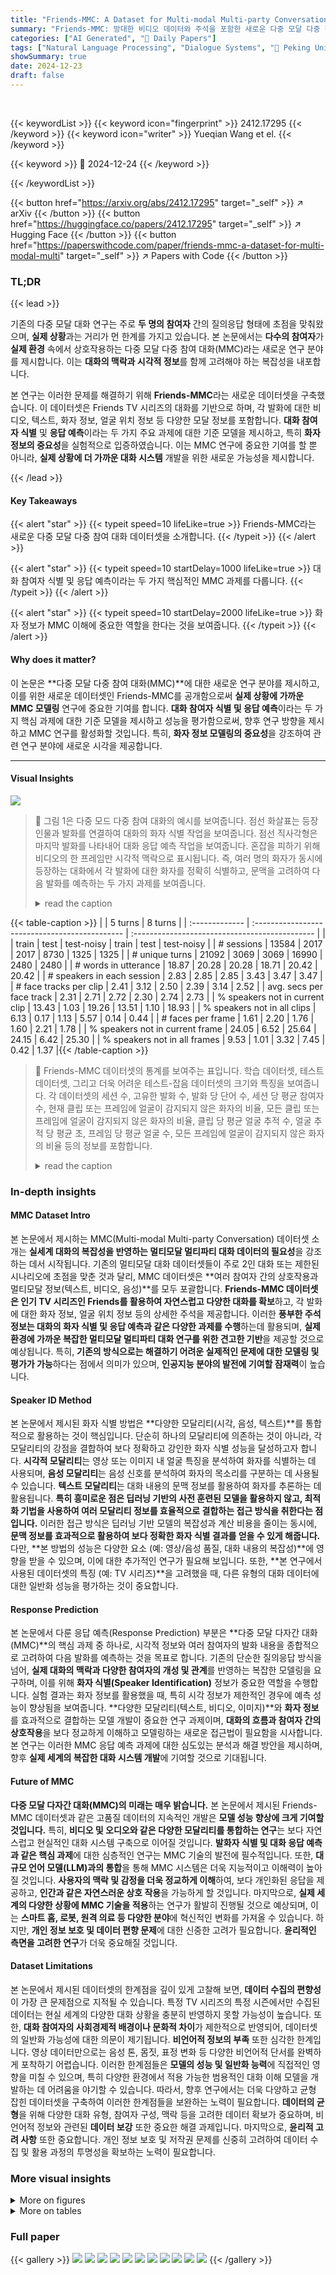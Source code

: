 ```yaml
---
title: "Friends-MMC: A Dataset for Multi-modal Multi-party Conversation Understanding"
summary: "Friends-MMC: 방대한 비디오 데이터와 주석을 포함한 새로운 다중 모달 다중 참여 대화 데이터셋을 통해 실제 세계의 대화 이해를 위한 새로운 가능성을 제시합니다!"
categories: ["AI Generated", "🤗 Daily Papers"]
tags: ["Natural Language Processing", "Dialogue Systems", "🏢 Peking University",]
showSummary: true
date: 2024-12-23
draft: false
---
```


<br>

{{< keywordList >}}
{{< keyword icon="fingerprint" >}} 2412.17295 {{< /keyword >}}
{{< keyword icon="writer" >}} Yueqian Wang et el. {{< /keyword >}}
 
{{< keyword >}} 🤗 2024-12-24 {{< /keyword >}}
 
{{< /keywordList >}}

{{< button href="https://arxiv.org/abs/2412.17295" target="_self" >}}
↗ arXiv
{{< /button >}}
{{< button href="https://huggingface.co/papers/2412.17295" target="_self" >}}
↗ Hugging Face
{{< /button >}}
{{< button href="https://paperswithcode.com/paper/friends-mmc-a-dataset-for-multi-modal-multi" target="_self" >}}
↗ Papers with Code
{{< /button >}}




### TL;DR


{{< lead >}}

기존의 다중 모달 대화 연구는 주로 **두 명의 참여자** 간의 질의응답 형태에 초점을 맞춰왔으며, **실제 상황**과는 거리가 먼 한계를 가지고 있습니다.  본 논문에서는 **다수의 참여자**가 **실제 환경** 속에서 상호작용하는 다중 모달 다중 참여 대화(MMC)라는 새로운 연구 분야를 제시합니다.  이는  **대화의 맥락과 시각적 정보**를 함께 고려해야 하는 복잡성을 내포합니다.

본 연구는 이러한 문제를 해결하기 위해 **Friends-MMC**라는 새로운 데이터셋을 구축했습니다. 이 데이터셋은 Friends TV 시리즈의 대화를 기반으로 하며, 각 발화에 대한 비디오, 텍스트, 화자 정보, 얼굴 위치 정보 등 다양한 모달 정보를 포함합니다.  **대화 참여자 식별** 및 **응답 예측**이라는 두 가지 주요 과제에 대한 기준 모델을 제시하고, 특히 **화자 정보의 중요성**을 실험적으로 입증하였습니다.  이는 MMC 연구에 중요한 기여를 할 뿐 아니라, **실제 상황에 더 가까운 대화 시스템** 개발을 위한 새로운 가능성을 제시합니다.

{{< /lead >}}


#### Key Takeaways

{{< alert "star" >}}
{{< typeit speed=10 lifeLike=true >}} Friends-MMC라는 새로운 다중 모달 다중 참여 대화 데이터셋을 소개합니다. {{< /typeit >}}
{{< /alert >}}

{{< alert "star" >}}
{{< typeit speed=10 startDelay=1000 lifeLike=true >}} 대화 참여자 식별 및 응답 예측이라는 두 가지 핵심적인 MMC 과제를 다룹니다. {{< /typeit >}}
{{< /alert >}}

{{< alert "star" >}}
{{< typeit speed=10 startDelay=2000 lifeLike=true >}} 화자 정보가 MMC 이해에 중요한 역할을 한다는 것을 보여줍니다. {{< /typeit >}}
{{< /alert >}}

#### Why does it matter?
이 논문은 **다중 모달 다중 참여 대화(MMC)**에 대한 새로운 연구 분야를 제시하고, 이를 위한 새로운 데이터셋인 Friends-MMC를 공개함으로써 **실제 상황에 가까운 MMC 모델링** 연구에 중요한 기여를 합니다.  **대화 참여자 식별 및 응답 예측**이라는 두 가지 핵심 과제에 대한 기준 모델을 제시하고 성능을 평가함으로써, 향후 연구 방향을 제시하고 MMC 연구를 활성화할 것입니다. 특히, **화자 정보 모델링의 중요성**을 강조하여 관련 연구 분야에 새로운 시각을 제공합니다.

------
#### Visual Insights



![](https://arxiv.org/html/2412.17295/x1.png)

> 🔼 그림 1은 다중 모드 다중 참여 대화의 예시를 보여줍니다.  점선 화살표는 등장인물과 발화를 연결하여 대화의 화자 식별 작업을 보여줍니다.  점선 직사각형은 마지막 발화를 나타내어 대화 응답 예측 작업을 보여줍니다.  혼잡을 피하기 위해 비디오의 한 프레임만 시각적 맥락으로 표시됩니다.  즉, 여러 명의 화자가 동시에 등장하는 대화에서 각 발화에 대한 화자를 정확히 식별하고, 문맥을 고려하여 다음 발화를 예측하는 두 가지 과제를 보여줍니다.
> <details>
> <summary>read the caption</summary>
> Figure 1: An example of multi-modal multi-party conversation. The task of conversation speaker identification is to infer the dotted arrows pointing from characters to utterances, and the task of conversation response prediction is to infer the last utterance in the dotted rectangular. Only one frame of the video is shown as the visual context to avoid clutter.
> </details>





{{< table-caption >}}
|               | 5 turns                                      | 8 turns                                      |
| :------------- | :--------------------------------------------- | :--------------------------------------------- |
|               | train | test  | test-noisy | train | test  | test-noisy |
| # sessions     | 13584 | 2017  | 2017       | 8730  | 1325  | 1325       |
| # unique turns | 21092 | 3069  | 3069       | 16990 | 2480  | 2480       |
| # words in utterance | 18.87 | 20.28 | 20.28      | 18.71 | 20.42 | 20.42      |
| # speakers in each session | 2.83  | 2.85  | 2.85       | 3.43  | 3.47  | 3.47       |
| # face tracks per clip | 2.41  | 3.12  | 2.50       | 2.39  | 3.14  | 2.52       |
| avg. secs per face track | 2.31  | 2.71  | 2.72       | 2.30  | 2.74  | 2.73       |
| % speakers not in current clip | 13.43 | 1.03  | 19.26      | 13.51 | 1.10  | 18.93      |
| % speakers not in all clips | 6.13  | 0.17  | 1.13       | 5.57  | 0.14  | 0.44       |
| # faces per frame | 1.61  | 2.20  | 1.76       | 1.60  | 2.21  | 1.78       |
| % speakers not in current frame | 24.05 | 6.52  | 25.64      | 24.15 | 6.42  | 25.30      |
| % speakers not in all frames | 9.53  | 1.01  | 3.32       | 7.45  | 0.42  | 1.37       |{{< /table-caption >}}

> 🔼 Friends-MMC 데이터셋의 통계를 보여주는 표입니다. 학습 데이터셋, 테스트 데이터셋, 그리고 더욱 어려운 테스트-잡음 데이터셋의 크기와 특징을 보여줍니다. 각 데이터셋의 세션 수, 고유한 발화 수, 발화 당 단어 수, 세션 당 평균 참여자 수, 현재 클립 또는 프레임에 얼굴이 감지되지 않은 화자의 비율, 모든 클립 또는 프레임에 얼굴이 감지되지 않은 화자의 비율, 클립 당 평균 얼굴 추적 수, 얼굴 추적 당 평균 초, 프레임 당 평균 얼굴 수, 모든 프레임에 얼굴이 감지되지 않은 화자의 비율 등의 정보를 포함합니다.
> <details>
> <summary>read the caption</summary>
> Table 1: Dataset Statistics of Friends-MMC. We provide a train set, a test set and a more challenging test-noisy set.
> </details>





### In-depth insights


#### MMC Dataset Intro
본 논문에서 제시하는 MMC(Multi-modal Multi-party Conversation) 데이터셋 소개는 **실세계 대화의 복잡성을 반영하는 멀티모달 멀티파티 대화 데이터의 필요성**을 강조하는 데서 시작됩니다. 기존의 멀티모달 대화 데이터셋들이 주로 2인 대화 또는 제한된 시나리오에 초점을 맞춘 것과 달리, MMC 데이터셋은 **여러 참여자 간의 상호작용과 멀티모달 정보(텍스트, 비디오, 음성)**를 모두 포괄합니다.  **Friends-MMC 데이터셋은 인기 TV 시리즈인 Friends를 활용하여 자연스럽고 다양한 대화를 확보**하고, 각 발화에 대한 화자 정보, 얼굴 위치 정보 등의 상세한 주석을 제공합니다. 이러한 **풍부한 주석 정보는 대화의 화자 식별 및 응답 예측과 같은 다양한 과제를 수행**하는데 활용되며, **실제 환경에 가까운 복잡한 멀티모달 멀티파티 대화 연구를 위한 견고한 기반**을 제공할 것으로 예상됩니다. 특히, **기존의 방식으로는 해결하기 어려운 실제적인 문제에 대한 모델링 및 평가가 가능**하다는 점에서 의미가 있으며, **인공지능 분야의 발전에 기여할 잠재력**이 높습니다.

#### Speaker ID Method
본 논문에서 제시된 화자 식별 방법은 **다양한 모달리티(시각, 음성, 텍스트)**를 통합적으로 활용하는 것이 핵심입니다. 단순히 하나의 모달리티에 의존하는 것이 아니라, 각 모달리티의 강점을 결합하여 보다 정확하고 강인한 화자 식별 성능을 달성하고자 합니다.  **시각적 모달리티**는 영상 또는 이미지 내 얼굴 특징을 분석하여 화자를 식별하는 데 사용되며, **음성 모달리티**는 음성 신호를 분석하여 화자의 목소리를 구분하는 데 사용될 수 있습니다.  **텍스트 모달리티**는 대화 내용의 문맥 정보를 활용하여 화자를 추론하는 데 활용됩니다.  **특히 흥미로운 점은 딥러닝 기반의 사전 훈련된 모델을 활용하지 않고, 최적화 기법을 사용하여 여러 모달리티 정보를 효율적으로 결합하는 접근 방식을 취한다는 점입니다.** 이러한 접근 방식은 딥러닝 기반 모델의 복잡성과 계산 비용을 줄이는 동시에, **문맥 정보를 효과적으로 활용하여 보다 정확한 화자 식별 결과를 얻을 수 있게 해줍니다.**  다만, **본 방법의 성능은 다양한 요소 (예: 영상/음성 품질, 대화 내용의 복잡성)**에 영향을 받을 수 있으며, 이에 대한 추가적인 연구가 필요해 보입니다. 또한, **본 연구에서 사용된 데이터셋의 특징 (예: TV 시리즈)**을 고려했을 때, 다른 유형의 대화 데이터에 대한 일반화 성능을 평가하는 것이 중요합니다.

#### Response Prediction
본 논문에서 다룬 응답 예측(Response Prediction) 부분은 **다중 모달 다자간 대화(MMC)**의 핵심 과제 중 하나로, 시각적 정보와 여러 참여자의 발화 내용을 종합적으로 고려하여 다음 발화를 예측하는 것을 목표로 합니다.  기존의 단순한 질의응답 방식을 넘어, **실제 대화의 맥락과 다양한 참여자의 개성 및 관계**를 반영하는 복잡한 모델링을 요구하며, 이를 위해 **화자 식별(Speaker Identification)** 정보가 중요한 역할을 수행합니다.  실험 결과는 화자 정보를 활용했을 때, 특히 시각 정보가 제한적인 경우에 예측 성능이 향상됨을 보여줍니다.  **다양한 모달리티(텍스트, 비디오, 이미지)**와 **화자 정보**를 효과적으로 결합하는 모델 개발이 중요한 연구 과제이며, **대화의 흐름과 참여자 간의 상호작용**을 보다 정교하게 이해하고 모델링하는 새로운 접근법이 필요함을 시사합니다.  본 연구는 이러한 MMC 응답 예측 과제에 대한 심도있는 분석과 해결 방안을 제시하며, 향후 **실제 세계의 복잡한 대화 시스템 개발**에 기여할 것으로 기대됩니다.

#### Future of MMC
**다중 모달 다자간 대화(MMC)의 미래는 매우 밝습니다.**  본 논문에서 제시된 Friends-MMC 데이터셋과 같은 고품질 데이터의 지속적인 개발은 **모델 성능 향상에 크게 기여할 것입니다.** 특히, **비디오 및 오디오와 같은 다양한 모달리티를 통합하는 연구**는 보다 자연스럽고 현실적인 대화 시스템 구축으로 이어질 것입니다.  **발화자 식별 및 대화 응답 예측과 같은 핵심 과제**에 대한 심층적인 연구는 MMC 기술의 발전에 필수적입니다.  또한, **대규모 언어 모델(LLM)과의 통합**을 통해 MMC 시스템은 더욱 지능적이고 이해력이 높아질 것입니다.  **사용자의 맥락 및 감정을 더욱 정교하게 이해**하여, 보다 개인화된 응답을 제공하고, **인간과 같은 자연스러운 상호 작용**을 가능하게 할 것입니다. 마지막으로, **실제 세계의 다양한 상황에 MMC 기술을 적용**하는 연구가 활발히 진행될 것으로 예상되며, 이는 **스마트 홈, 로봇, 원격 의료 등 다양한 분야**에 혁신적인 변화를 가져올 수 있습니다.  하지만, **개인 정보 보호 및 데이터 편향 문제**에 대한 신중한 고려가 필요합니다.  **윤리적인 측면을 고려한 연구**가 더욱 중요해질 것입니다.

#### Dataset Limitations
본 논문에서 제시된 데이터셋의 한계점을 깊이 있게 고찰해 보면, **데이터 수집의 편향성**이 가장 큰 문제점으로 지적될 수 있습니다. 특정 TV 시리즈의 특정 시즌에서만 수집된 데이터는 현실 세계의 다양한 대화 상황을 충분히 반영하지 못할 가능성이 높습니다. 또한, **대화 참여자의 사회경제적 배경이나 문화적 차이**가 제한적으로 반영되어, 데이터셋의 일반화 가능성에 대한 의문이 제기됩니다.  **비언어적 정보의 부족** 또한 심각한 한계입니다.  영상 데이터만으로는 음성 톤, 몸짓, 표정 변화 등 다양한 비언어적 단서를 완벽하게 포착하기 어렵습니다.  이러한 한계점들은 **모델의 성능 및 일반화 능력**에 직접적인 영향을 미칠 수 있으며, 특히 다양한 환경에서 적용 가능한 범용적인 대화 이해 모델을 개발하는 데 어려움을 야기할 수 있습니다. 따라서, 향후 연구에서는 더욱 다양하고 균형 잡힌 데이터셋을 구축하여 이러한 한계점들을 보완하는 노력이 필요합니다.  **데이터의 균형**을 위해 다양한 대화 유형, 참여자 구성, 맥락 등을 고려한 데이터 확보가 중요하며, 비언어적 정보와 관련된 **데이터 보강** 또한 중요한 해결 과제입니다. 마지막으로, **윤리적 고려 사항** 또한 중요합니다.  개인 정보 보호 및 저작권 문제를 신중히 고려하여 데이터 수집 및 활용 과정의 투명성을 확보하는 노력이 필요합니다.


### More visual insights

<details>
<summary>More on figures
</summary>


![](https://arxiv.org/html/2412.17295/x2.png)

> 🔼 그림 2는 Friends-MMC 데이터셋 구성 과정을 개괄적으로 보여줍니다. 비디오 전처리 단계부터 시작하여 자막을 이용한 비디오 클립 추출, 얼굴 검출 및 추적, 얼굴 프로토타입 생성, 자동 얼굴 라벨링, 테스트 및 노이즈 테스트 세트 생성, 이미지 프레임 선택, 슬라이딩 윈도우를 이용한 세션 선택 등의 단계를 거쳐 최종적으로 Friends-MMC 데이터셋을 생성하는 과정을 시각적으로 설명합니다. 각 단계별로 사용된 방법 및 기술에 대한 자세한 설명이 포함되어 있습니다.
> <details>
> <summary>read the caption</summary>
> Figure 2: An overview of the construction process of Friends-MMC dataset.
> </details>



![](https://arxiv.org/html/2412.17295/x3.png)

> 🔼 그림 3은 대화의 화자 식별을 위한 제안된 세 가지 모듈의 개요를 보여줍니다. 시각적 모듈(M1)은 노란색으로 표시되며, 얼굴을 인식하고 화자일 가능성을 예측합니다. 텍스트 모듈(M2)은 녹색으로 표시되며, 대화 맥락을 분석하여 화자 간의 관계를 파악합니다. 마지막으로, 시각적 및 텍스트 보상 행렬을 입력으로 받아 화자를 식별하는 최적화 솔버는 파란색으로 표시됩니다. 이 세 가지 모듈은 서로 협력하여 화자를 보다 정확하게 식별합니다.
> <details>
> <summary>read the caption</summary>
> Figure 3: Model overview of the three modules in different colors: the visual (M1subscript𝑀1M_{1}italic_M start_POSTSUBSCRIPT 1 end_POSTSUBSCRIPT) is yellow, the textual (M2subscript𝑀2M_{2}italic_M start_POSTSUBSCRIPT 2 end_POSTSUBSCRIPT) is green, and the optimization solver taking vision and text reward matrix as input is blue.
> </details>



</details>




<details>
<summary>More on tables
</summary>


{{< table-caption >}}
|               |                               | 5 turns | 5 turns | 8 turns | 8 turns |
| :------------ | :---------------------------- | :------ | :------ | :------ | :------ |
|               |                               | noisy   |         | noisy   |         |
| 0             | random                         | 31.82   | 32.61   | 28.54   | 29.03   |
|               | (std.dev.)                     | (0.25)  | (0.47)  | (0.49)  | (0.27)  |
| *Frame Only* |                               |         |         |         |         |
| 1             | $M_{1}$(CNN)                  | 72.88   | 63.72   | 72.90   | 62.51   |
| *Video Only* |                               |         |         |         |         |
| 2             | $M_{1}$(TalkNet)               | 80.89   | 70.91   | 81.00   | 70.50   |
| *Text Only*  |                               |         |         |         |         |
| 3             | $M_{2}$                         | 33.24   | 33.85   | 29.09   | 29.33   |
| 4             | GPT 3.5 (3-shot)               | 37.21   | 37.24   | 33.35   | 32.81   |
| *Use image and text modality* |              |         |         |         |         |
| 5             | Violet                         | 32.66   | 33.16   | 27.73   | 28.86   |
| 6             | LLaVA v1.5-13B                 | 46.30   | 42.39   | 45.73   | 41.41   |
| 7             | Emu-14B                        | 61.76   | 58.23   | 60.96   | 56.46   |
| 8             | $M_{1}$(CNN) + $M_{2}$         | 75.81   | 68.61   | 74.53   | 67.21   |
| 9             | $M_{1}$(CNN) + $M_{2}^{
eq}$   | 84.90   | 78.01   | 90.80   | 83.93   |
| 10            | GPT-4o (0-shot)                | 66.36   | 65.60   | 63.64   | 61.02   |
| 11            | Human                          | 82.25   | -       | 84.49   | -       |
| *Use video and text modality* |              |         |         |         |         |
| 12            | $M_{1}$(TalkNet) + $M_{2}$     | 83.21   | 74.12   | 83.60   | 75.00   |
| 13            | $M_{1}$(TalkNet) + $M_{2}^{
eq}$ | 90.88   | 83.09   | 95.10   | 89.69   |{{< /table-caption >}}
> 🔼 표 2는 Friends-MMC 데이터셋의 테스트 세트와 노이즈가 추가된 테스트 세트에 대한 정확도를 보여줍니다.  M₁과 M₂는 제안된 기준 방법에서 각각 시각 모델과 텍스트 모델을 나타냅니다. M₁에서는 CNN 또는 TalkNet을 사용하여 이미지 또는 비디오를 입력으로 사용합니다. † 표시는 텍스트 모델 출력(M₂) 대신 실제 값을 상한선으로 사용했음을 나타냅니다.
> <details>
> <summary>read the caption</summary>
> Table 2: Accuracy on the test and test-noisy set of Friends-MMC. M1subscript𝑀1M_{1}italic_M start_POSTSUBSCRIPT 1 end_POSTSUBSCRIPT and M2subscript𝑀2M_{2}italic_M start_POSTSUBSCRIPT 2 end_POSTSUBSCRIPT denote the visual and textual model of our baseline method, respectively. For M1subscript𝑀1M_{1}italic_M start_POSTSUBSCRIPT 1 end_POSTSUBSCRIPT, we use CNN or TalkNet to take image or video as input. † indicates that we use ground truths instead of textual model outputs (M2subscript𝑀2M_{2}italic_M start_POSTSUBSCRIPT 2 end_POSTSUBSCRIPT) to serve as upper bounds.
> </details>

{{< table-caption >}}
| Model | Speaker | 5 turns | 8 turns |
|---|---|---|---| 
| Llama2-7B | No | 30.69 | 36.98 |
|  | Random | 31.23 | 43.32 |
|  | Random History | 31.63 | 43.40 |
|  | Shuffled | 35.20 | 48.60 |
|  | Ground truth | 36.89 | 49.36 |
|  | M<sub>1</sub>(CNN) + M<sub>2</sub> | 34.16 | 45.81 |
|  | M<sub>1</sub>(TalkNet) + M<sub>2</sub> | 34.56 | 46.64 |
| Emu-14B | No | 30.49 | 31.09 |
|  | Random | 29.35 | 31.55 |
|  | Random History | 29.45 | 31.25 |
|  | Shuffled | 33.02 | 35.17 |
|  | Ground truth | 34.06 | 36.30 |
|  | M<sub>1</sub>(CNN) + M<sub>2</sub> | 31.98 | 33.89 |
|  | M<sub>1</sub>(TalkNet) + M<sub>2</sub> | 32.97 | 34.64 |{{< /table-caption >}}
> 🔼 본 표는 대화 응답 예측의 정확도를 보여줍니다. 10개의 발화 중 하나를 선택하여 응답을 예측하는 설정에서 세 가지 다른 시나리오(무작위 스피커 이름, 무작위 기록 스피커 이름, 섞인 이름) 하에서의 정확도를 비교합니다.  각 시나리오에서 다양한 모델과 시각적 맥락(이미지 또는 비디오) 사용 여부에 따른 결과를 보여줍니다.  이는 스피커 정보가 대화 응답 예측에 미치는 영향을 분석하기 위한 것입니다.
> <details>
> <summary>read the caption</summary>
> Table 3: Accuracy of conversation response prediction by selecting one from a set of ten utterances as candidates.
> </details>

</details>




### Full paper

{{< gallery >}}
<img src="paper_images/1.png" class="grid-w50 md:grid-w33 xl:grid-w25" />
<img src="paper_images/2.png" class="grid-w50 md:grid-w33 xl:grid-w25" />
<img src="paper_images/3.png" class="grid-w50 md:grid-w33 xl:grid-w25" />
<img src="paper_images/4.png" class="grid-w50 md:grid-w33 xl:grid-w25" />
<img src="paper_images/5.png" class="grid-w50 md:grid-w33 xl:grid-w25" />
<img src="paper_images/6.png" class="grid-w50 md:grid-w33 xl:grid-w25" />
<img src="paper_images/7.png" class="grid-w50 md:grid-w33 xl:grid-w25" />
<img src="paper_images/8.png" class="grid-w50 md:grid-w33 xl:grid-w25" />
<img src="paper_images/9.png" class="grid-w50 md:grid-w33 xl:grid-w25" />
<img src="paper_images/10.png" class="grid-w50 md:grid-w33 xl:grid-w25" />
<img src="paper_images/11.png" class="grid-w50 md:grid-w33 xl:grid-w25" />
{{< /gallery >}}